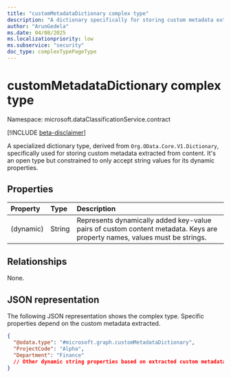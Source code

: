 ```yaml
---
title: "customMetadataDictionary complex type"
description: "A dictionary specifically for storing custom metadata extracted from content, where values must be strings."
author: "ArunGedela"
ms.date: 04/08/2025
ms.localizationpriority: low
ms.subservice: "security"
doc_type: complexTypePageType
---
```


# customMetadataDictionary complex type

Namespace: microsoft.dataClassificationService.contract

[!INCLUDE [beta-disclaimer](../../includes/beta-disclaimer.md)]

A specialized dictionary type, derived from `Org.OData.Core.V1.Dictionary`, specifically used for storing custom metadata extracted from content. It's an open type but constrained to only accept string values for its dynamic properties.

## Properties

| Property    | Type   | Description                                                              |
| :---------- | :----- | :----------------------------------------------------------------------- |
| (dynamic)   | String | Represents dynamically added key-value pairs of custom content metadata. Keys are property names, values must be strings. |

## Relationships

None.

## JSON representation

The following JSON representation shows the complex type. Specific properties depend on the custom metadata extracted.
<!-- {
  "blockType": "resource",
  "@odata.type": "microsoft.graph.customMetadataDictionary",
  "baseType": "Org.OData.Core.V1.Dictionary",
  "openType": true
}-->
``` json
{
  "@odata.type": "#microsoft.graph.customMetadataDictionary",
  "ProjectCode": "Alpha",
  "Department": "Finance"
  // Other dynamic string properties based on extracted custom metadata
}
```
